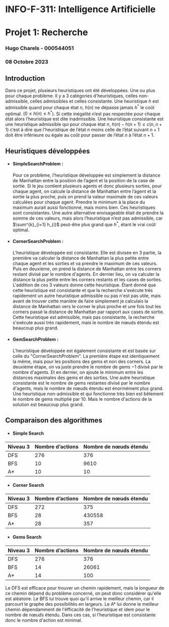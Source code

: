 # INFO-F-311: Intelligence Artificielle
# Projet 1: Recherche
### Hugo Charels - 000544051
### 08 Octobre 2023

## Introduction

Dans ce projet, plusieurs heuristiques ont été développées. Une ou plus pour chaque problème. Il y a 3 catégories d'heuristiques, celles non-admissible, celles admissibles et celles consistante.
Une heuristique $h$ est admissible quand pour chaque état $n$, $h(n)$ ne dépasse jamais $h^{*}$ le coût optimal. ($0 \leq h(n) \leq h^{*}$). Si cette inégalité n’est pas respectée pour chaque état alors l’heuristique est dite inadmissible. 
Une heuristique consistante est une heuristique admissible qui pour chaque état $n$, $h(n) - h(n+1) \leq c(n,n+1)$ c’est à dire que l’heuristique de l’état $n$ moins celle de l’état suivant $n+1$ doit être inférieure ou égale au coût pour passer de l’état $n$ à l’état $n+1$.

## Heuristiques développées

- #### SimpleSearchProblem :
	Pour ce problème, l’heuristique développée est simplement la distance de Manhattan entre la position de l’agent et la position de la case de sortie.
	Si le jeu contient plusieurs agents et donc plusieurs sorties, pour chaque agent, on calcule la distance de Manhattan entre l’agent et la sortie la plus proche, puis on prend la valeur maximale de ces valeurs calculées pour chaque agent. Prendre le minimum à la place du maximum aurait aussi fonctionné, mais moins bien. Ces heuristiques sont consistantes.
	Une autre alternative envisageable était de prendre la somme de ces valeurs, mais alors l’heuristique n’est pas admissible, car $\sum^{k}_{i=1} h_{i}$ peut-être plus grand que $h^{*}$, étant le vrai coût optimal.

- #### CornerSearchProblem :
	L'heuristique développée est consistante. Elle est divisée en 3 partie, la première va calculer la distance de Manhattan la plus petite entre chaque agent et les sorties et va prendre le maximum de ces valeurs. Puis en deuxième, on prend la distance de Manhattan entre les corners restant divisé par le nombre d'agents. En dernier lieu, on va calculer la distance la plus petite entre les corners restants et les cases de sorties.
	L'addition de ces 3 valeurs donne cette heuristique.
	Étant donné que cette heuristique est consistante et que la recherche s'exécute très rapidement un autre heuristique admissible ou pas n'est pas utile, mais avant de trouver cette manière de faire simplement je calculais la distance de Manhattan vers le corner le plus proche et une fois tout les corners passé la distance de Manhattan par rapport aux cases de sortie. Cette heuristique est admissible, mais pas consistante, la recherche s'exécute aussi très rapidement, mais le nombre de nœuds étendu est beaucoup plus grand.

 - #### GemSearchProblem :
	L'heuristique développée est également consistante et est basée sur celle du "CornerSearchProblem". La première étape est identiquement la même, mais pour les positions des gems et non des corners. La deuxième étape, on va juste prendre le nombre de gems $- 1$ divisé par le nombre d'agents. Et en dernier, on ajoute le minimum entre les distances maximales des gems et des sorties. Une autre heuristique consistante est le nombre de gems restantes divisé par le nombre d'agents, mais le nombre de nœuds étendu est énormément plus grand. Une heuristique non-admissible et qui fonctionne très bien est bêtement le nombre de gems multiplié par 10. Mais le nombre d'actions de la solution est beaucoup plus grand.

## Comparaison des algorithmes

- #### Simple Search
| Niveau 3 | Nombre d’actions | Nombre de nœuds étendu |
| -------- | ---------------- | ---------------------- |
| DFS      | $276$            | $376$                  |
| BFS      | $10$             | $9610$                 |
| A*       | $10$             | $10$                   |

- #### Corner Search
| Niveau 3 | Nombre d’actions | Nombre de nœuds étendu |
| -------- | ----------------- | ----------------- |
| DFS      | $272$             | $375$             |
| BFS      | $28$              | $430558$          |
| A*       | $28$              | $357$             |

- #### Gems Search
| Niveau 3 | Nombre d’actions | Nombre de nœuds étendu |
| -------- | ----------------- | ----------------- |
| DFS      | $276$             | $376$             |
| BFS      | $14$              | $26061$           |
| A*       | $14$              | $100$             |

Le DFS est efficace pour trouver un chemin rapidement, mais la longueur de ce chemin dépend du problème concerné, on peut donc considérer qu'elle est aléatoire. Le BFS lui trouve quoi qu'il arrive le meilleur chemin, car il parcourt le graphe des possibilités en largeurs. Le A* lui donne le meilleur chemin dépendamment de l'éfficacité de l'heuristique et idem pour le nombre de nœuds étendu. Dans ces cas, si l'heuristique est consistante donc le nombre d'action est minimal.
